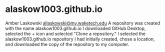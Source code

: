 # alaskow1003.github.io
Amber Laskowski
allaskowski@my.waketech.edu
A repository was created with the name alaskow1003.github.io
I downloaded GitHub Desktop, selected the + icon and selected "Clone a repository."  I selected the alaskow1003.github.io repository I had initially created, chose a location, and downloaded the copy of the repository to my computer. 